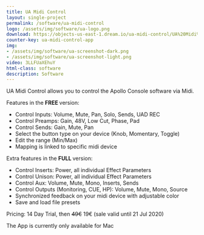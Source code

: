```yaml
---
title: UA Midi Control
layout: single-project
permalink: /software/ua-midi-control
logo: /assets/img/software/ua-logo.png
download: https://objects-us-east-1.dream.io/ua-midi-control/UA%20Midi%20Control.zip
counter-key: ua-midi-control-app
img: 
- /assets/img/software/ua-screenshot-dark.png
- /assets/img/software/ua-screenshot-light.png
video: 3LLFUaXEhuY
html-class: software
description: Software
---
```


UA Midi Control allows you to control the Apollo Console software via Midi.

Features in the <b> FREE </b> version:
- Control Inputs: Volume, Mute, Pan, Solo, Sends, UAD REC
- Control Preamps: Gain, 48V, Low Cut, Phase, Pad 
- Control Sends: Gain, Mute, Pan
- Select the button type on your device (Knob, Momentary, Toggle)
- Edit the range (Min/Max)
- Mapping is linked to specific midi device

Extra features in the <b> FULL </b> version:
- Control Inserts: Power, all individual Effect Parameters
- Control Unison: Power, all individual Effect Parameters
- Control Aux: Volume, Mute, Mono, Inserts, Sends
- Control Outputs (Monitoring, CUE, HP): Volume, Mute, Mono, Source
- Synchronized feedback on your midi device with adjustable color
- Save and load file presets

Pricing: 14 Day Trial, then ~~49€~~ 19€ (sale valid until 21 Jul 2020)

The App is currently only available for Mac <i style="margin-left: 2px" class="fa fa-apple"></i>
